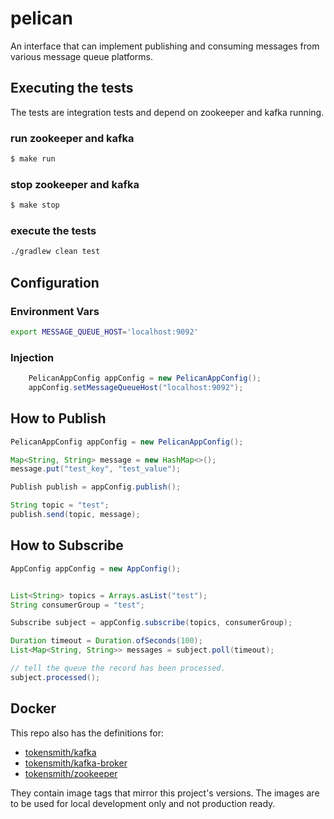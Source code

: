 # pelican
An interface that can implement publishing and consuming messages from various message queue platforms.


Executing the tests
-------------------

The tests are integration tests and depend on zookeeper and kafka running.

### run zookeeper and kafka ###
```bash
$ make run
```

### stop zookeeper and kafka ###
```bash
$ make stop
```

### execute the tests ###
```bash
./gradlew clean test
```

Configuration
-------------------

### Environment Vars
```bash
export MESSAGE_QUEUE_HOST='localhost:9092'
```

### Injection
```java
    PelicanAppConfig appConfig = new PelicanAppConfig();
    appConfig.setMessageQueueHost("localhost:9092");
```

How to Publish
---------------

```java
PelicanAppConfig appConfig = new PelicanAppConfig();

Map<String, String> message = new HashMap<>();
message.put("test_key", "test_value");

Publish publish = appConfig.publish();

String topic = "test";
publish.send(topic, message);
```

How to Subscribe
----------------

```java
AppConfig appConfig = new AppConfig();


List<String> topics = Arrays.asList("test");
String consumerGroup = "test";

Subscribe subject = appConfig.subscribe(topics, consumerGroup);

Duration timeout = Duration.ofSeconds(100);
List<Map<String, String>> messages = subject.poll(timeout);

// tell the queue the record has been processed.
subject.processed();
```

Docker
----------------

This repo also has the definitions for:
 - [tokensmith/kafka](https://hub.docker.com/repository/docker/tokensmith/kafka)
 - [tokensmith/kafka-broker](https://hub.docker.com/repository/docker/tokensmith/kafka-broker)
 - [tokensmith/zookeeper](https://hub.docker.com/repository/docker/tokensmith/zookeeper)

They contain image tags that mirror this project's versions. 
The images are to be used for local development only and not production ready.
